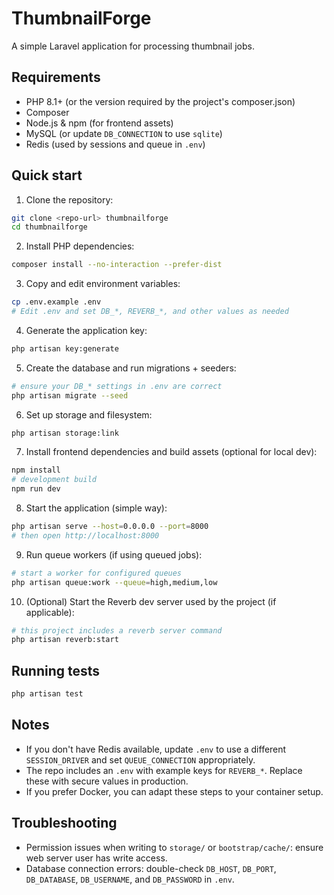 # ThumbnailForge

A simple Laravel application for processing thumbnail jobs.

## Requirements

- PHP 8.1+ (or the version required by the project's composer.json)
- Composer
- Node.js & npm (for frontend assets)
- MySQL (or update `DB_CONNECTION` to use `sqlite`) 
- Redis (used by sessions and queue in `.env`)

## Quick start

1. Clone the repository:

```bash
git clone <repo-url> thumbnailforge
cd thumbnailforge
```

2. Install PHP dependencies:

```bash
composer install --no-interaction --prefer-dist
```

3. Copy and edit environment variables:

```bash
cp .env.example .env
# Edit .env and set DB_*, REVERB_*, and other values as needed
```

4. Generate the application key:

```bash
php artisan key:generate
```

5. Create the database and run migrations + seeders:

```bash
# ensure your DB_* settings in .env are correct
php artisan migrate --seed
```

6. Set up storage and filesystem:

```bash
php artisan storage:link
```

7. Install frontend dependencies and build assets (optional for local dev):

```bash
npm install
# development build
npm run dev
```

8. Start the application (simple way):

```bash
php artisan serve --host=0.0.0.0 --port=8000
# then open http://localhost:8000
```

9. Run queue workers (if using queued jobs):

```bash
# start a worker for configured queues
php artisan queue:work --queue=high,medium,low
```

10. (Optional) Start the Reverb dev server used by the project (if applicable):

```bash
# this project includes a reverb server command
php artisan reverb:start
```

## Running tests

```bash
php artisan test
```

## Notes

- If you don't have Redis available, update `.env` to use a different `SESSION_DRIVER` and set `QUEUE_CONNECTION` appropriately.
- The repo includes an `.env` with example keys for `REVERB_*`. Replace these with secure values in production.
- If you prefer Docker, you can adapt these steps to your container setup.

## Troubleshooting

- Permission issues when writing to `storage/` or `bootstrap/cache/`: ensure web server user has write access.
- Database connection errors: double-check `DB_HOST`, `DB_PORT`, `DB_DATABASE`, `DB_USERNAME`, and `DB_PASSWORD` in `.env`.

